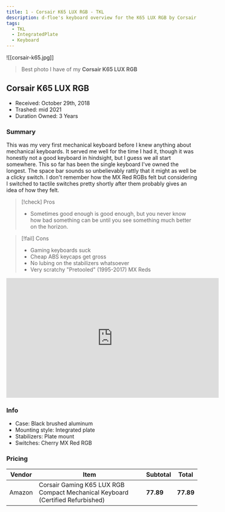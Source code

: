 ```yaml
---
title: 1 - Corsair K65 LUX RGB - TKL
description: d-floe's keyboard overview for the K65 LUX RGB by Corsair.
tags:
  - TKL
  - IntegratedPlate
  - Keyboard
---
```


![[corsair-k65.jpg]]

> Best photo I have of my **Corsair K65 LUX RGB**

## Corsair K65 LUX RGB

- Received: October 29th, 2018
- Trashed: mid 2021
- Duration Owned: 3 Years

### Summary

This was my very first mechanical keyboard before I knew anything about mechanical keyboards. It served me well for the time I had it, though it was honestly not a good keyboard in hindsight, but I guess we all start somewhere. This so far has been the single keyboard I've owned the longest. The space bar sounds so unbelievably rattly that it might as well be a clicky switch. I don't remember how the MX Red RGBs felt but considering I switched to tactile switches pretty shortly after them probably gives an idea of how they felt.

> [!check] Pros
>
> -   Sometimes good enough is good enough, but you never know how bad something can be until you see something much better on the horizon.

> [!fail] Cons
>
> -   Gaming keyboards suck
> -   Cheap ABS keycaps get gross
> -   No lubing on the stabilizers whatsoever
> -   Very scratchy "Pretooled" (1995-2017) MX Reds

<iframe width="560" height="315" src="https://www.youtube-nocookie.com/embed/ZDk64XAB4Dg" title="YouTube video player" frameborder="0" allow="accelerometer; autoplay; clipboard-write; encrypted-media; gyroscope; picture-in-picture; web-share" allowfullscreen></iframe>

### Info

- Case: Black brushed aluminum
- Mounting style: Integrated plate
- Stabilizers: Plate mount
- Switches: Cherry MX Red RGB

### Pricing

| Vendor | Item                                                                           | Subtotal  | Total     |
| ------ | ------------------------------------------------------------------------------ | --------- | --------- |
| Amazon | Corsair Gaming K65 LUX RGB Compact Mechanical Keyboard (Certified Refurbished) | **77.89** | **77.89** |
